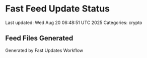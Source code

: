 # Fast Feed Update Status
Last updated: Wed Aug 20 06:48:51 UTC 2025
Categories: crypto

## Feed Files Generated

Generated by Fast Updates Workflow
